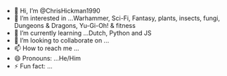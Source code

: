 - 👋 Hi, I’m @ChrisHickman1990
- 👀 I’m interested in ...Warhammer, Sci-Fi, Fantasy, plants, insects, fungi, Dungeons & Dragons, Yu-Gi-Oh! & fitness
- 🌱 I’m currently learning ...Dutch, Python and JS
- 💞️ I’m looking to collaborate on ...
- 📫 How to reach me ...
- 😄 Pronouns: ...He/Him
- ⚡ Fun fact: ...

<!---
ChrisHickman1990/ChrisHickman1990 is a ✨ special ✨ repository because its `README.md` (this file) appears on your GitHub profile.
You can click the Preview link to take a look at your changes.
--->
